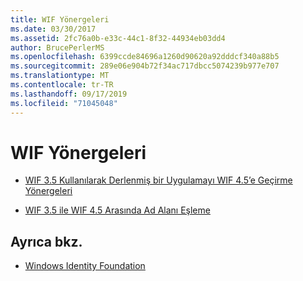 ```yaml
---
title: WIF Yönergeleri
ms.date: 03/30/2017
ms.assetid: 2fc76a0b-e33c-44c1-8f32-44934eb03dd4
author: BrucePerlerMS
ms.openlocfilehash: 6399ccde84696a1260d90620a92dddcf340a88b5
ms.sourcegitcommit: 289e06e904b72f34ac717dbcc5074239b977e707
ms.translationtype: MT
ms.contentlocale: tr-TR
ms.lasthandoff: 09/17/2019
ms.locfileid: "71045048"
---
```

# <a name="wif-guidelines"></a>WIF Yönergeleri

- [WIF 3.5 Kullanılarak Derlenmiş bir Uygulamayı WIF 4.5’e Geçirme Yönergeleri](guidelines-for-migrating-an-application-built-using-wif-3-5-to-wif-4-5.md)  
  
- [WIF 3.5 ile WIF 4.5 Arasında Ad Alanı Eşleme](namespace-mapping-between-wif-3-5-and-wif-4-5.md)  
  
## <a name="see-also"></a>Ayrıca bkz.

- [Windows Identity Foundation](index.md)
